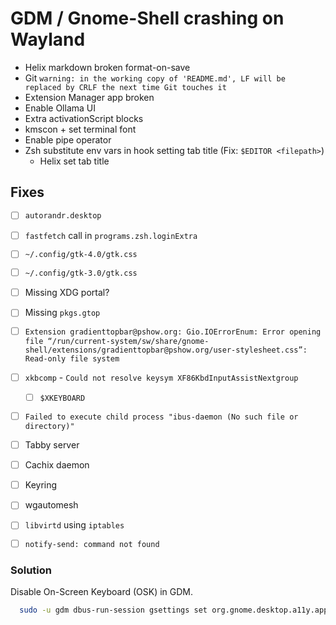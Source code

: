 # GDM / Gnome-Shell crashing on Wayland

- Helix markdown broken format-on-save
- Git `warning: in the working copy of 'README.md', LF will be replaced by CRLF the next time Git touches it`
- Extension Manager app broken
- Enable Ollama UI
- Extra activationScript blocks
- kmscon + set terminal font
- Enable pipe operator
- Zsh substitute env vars in hook setting tab title (Fix: `$EDITOR <filepath>`)
  - Helix set tab title

## Fixes

- [ ] `autorandr.desktop`
- [ ] `fastfetch` call in `programs.zsh.loginExtra`
- [ ] `~/.config/gtk-4.0/gtk.css`
- [ ] `~/.config/gtk-3.0/gtk.css`
- [ ] Missing XDG portal?
- [ ] Missing `pkgs.gtop`
- [ ] `Extension gradienttopbar@pshow.org: Gio.IOErrorEnum: Error opening file “/run/current-system/sw/share/gnome-shell/extensions/gradienttopbar@pshow.org/user-stylesheet.css”: Read-only file system`
- [ ] `xkbcomp` - `Could not resolve keysym XF86KbdInputAssistNextgroup` 
  - [ ] `$XKEYBOARD`
- [ ] `Failed to execute child process "ibus-daemon (No such file or directory)"`
- [ ] Tabby server
- [ ] Cachix daemon
- [ ] Keyring
- [ ] wgautomesh
- [ ] `libvirtd` using `iptables`
- [ ] `notify-send: command not found`


### Solution

Disable On-Screen Keyboard (OSK) in GDM.
```sh
  sudo -u gdm dbus-run-session gsettings set org.gnome.desktop.a11y.applications screen-keyboard-enabled false
```
